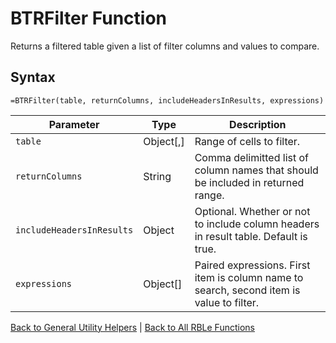 # BTRFilter Function

Returns a filtered table given a list of filter columns and values to compare.

## Syntax

```excel
=BTRFilter(table, returnColumns, includeHeadersInResults, expressions)
```

Parameter | Type | Description
---|---|---
`table` | Object[,] | Range of cells to filter.
`returnColumns` | String | Comma delimitted list of column names that should be included in returned range.
`includeHeadersInResults` | Object | Optional.  Whether or not to include column headers in result table. Default is true.
`expressions` | Object[] | Paired expressions.  First item is column name to search, second item is value to filter.

[Back to General Utility Helpers](RBLeGeneralUtilityHelpers.md) | [Back to All RBLe Functions](RBLe.md#function-documentation)